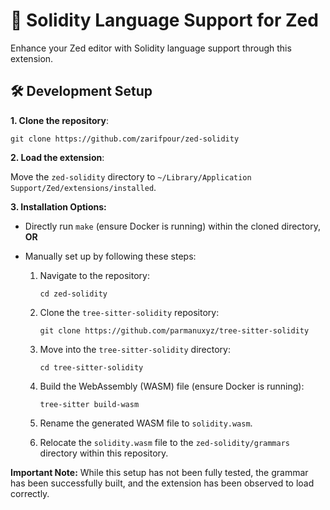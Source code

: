 # 💠 Solidity Language Support for Zed

Enhance your Zed editor with Solidity language support through this extension.

## 🛠️ Development Setup

**1. Clone the repository**:

```shell
git clone https://github.com/zarifpour/zed-solidity
```

**2. Load the extension**:

Move the `zed-solidity` directory to `~/Library/Application Support/Zed/extensions/installed`.

**3. Installation Options:**

- Directly run `make` (ensure Docker is running) within the cloned directory, **OR**
- Manually set up by following these steps:

  1. Navigate to the repository:

     ```shell
     cd zed-solidity
     ```

  2. Clone the `tree-sitter-solidity` repository:

     ```shell
     git clone https://github.com/parmanuxyz/tree-sitter-solidity
     ```

  3. Move into the `tree-sitter-solidity` directory:

     ```shell
     cd tree-sitter-solidity
     ```

  4. Build the WebAssembly (WASM) file (ensure Docker is running):

     ```shell
     tree-sitter build-wasm
     ```

  5. Rename the generated WASM file to `solidity.wasm`.

  6. Relocate the `solidity.wasm` file to the `zed-solidity/grammars` directory within this repository.

**Important Note:**
While this setup has not been fully tested, the grammar has been successfully built, and the extension has been observed to load correctly.
